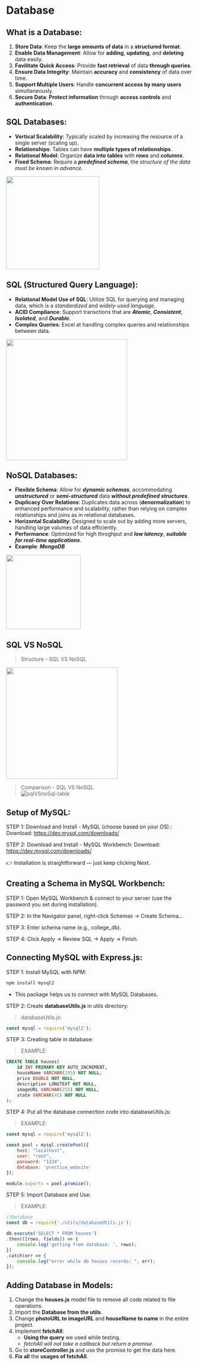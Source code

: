 # Database

## What is a Database:
1. **Store Data**: Keep the **large amounts of data** in a **structured format**.
2. **Enable Data Management**: Allow for **adding**, **updating**, and **deleting** data easily.
3. **Favilitate Quick Access**: Provide **fast retrieval** of data **through queries**.
4. **Ensure Data Integrity**: Maintain **accuracy** and **consistency** of data over time.
5. **Support Multiple Users**: Handle **concurrent access by many users** simultaneously.
6. **Secure Data**: **Protect information** through **access controls** and **authentication**.


## SQL Databases:
* **Vertical Scalability**: Typically scaled by increasing the resource of a single server (scaling up).
* **Relationships**: Tables can have **multiple types of relationships**.
* **Relational Model**: Organize **data into tables** with ***rows*** and ***columns***.
* **Fixed Schema**: Require a ***predefined schema***, the *structure of the data must be known in advance*.

<img src="sql-database.png" height="250px"/>


## SQL (Structured Query Language):
* **Relational Model Use of SQL**: Utilize SQL for querying and managing data, which is a *standardized* and *widely-used language*.
* **ACID Compliance**: Support transctions that are ***Atomic***, ***Consistent***, ***Isolated***, and ***Durable***.
* **Complex Queries**: Excel at handling complex queries and relationships between data.

<img src="SQL-Language.png" height="325px"/>


## NoSQL Databases:
* **Flexible Schema**: Allow for ***dynamic schemas***, accommodating ***unstructured*** or ***semi-structured*** data ***without predefined structures***.
* **Duplicacy Over Relations**: Duplicates data across (**denormalization**) to enhanced performance and scalability, rather than relying on complex relationships and joins as in relational databases.
* **Horizontal Scalability**: Designed to scale out by adding more servers, handling large valumes of data efficiently.
* **Performance**: Optimized for high throghput and ***low latency***, ***suitable for real-time applications***.
* **Example**: ***MongoDB***

<img src="NoSQL-DB.png" height="200px"/>

## SQL VS NoSQL

> Structure - SQL VS NoSQL <br/>
<img src="sql-vs-nosql.png" height="300px"/>

> Comparison - SQL VS NoSQL <br/>
![sqlVSnoSql-table](sqlVSnoSql-table.png)


## Setup of MySQL:

STEP 1: Download and Install - MySQL (choose based on your OS).:
Download: https://dev.mysql.com/downloads/

STEP 2: Download and Install - MySQL Workbench:
Download: https://dev.mysql.com/downloads/

👉 Installation is straightforward — just keep clicking Next.


## Creating a Schema in MySQL Workbench:
STEP 1: Open MySQL Workbench & connect to your server (use the password you set during installation).

STEP 2: In the Navigator panel, right-click Schemas → Create Schema…

STEP 3: Enter schema name (e.g., college_db).

STEP 4: Click Apply → Review SQL → Apply → Finish.


## Connecting MySQL with Express.js:

STEP 1: Install MySQL with NPM:
```bash
npm install mysql2
```
* This package helps us to connect with MySQL Databases.


STEP 2: Create **databaseUtils.js** in utils directory:

> databaseUtils.js:
```js
const mysql = require('mysql2');
```

STEP 3: Creating table in database:

> EXAMPLE:
```sql
CREATE TABLE houses(
	id INT PRIMARY KEY AUTO_INCREMENT,
    houseName VARCHAR(255) NOT NULL,
    price DOUBLE NOT NULL,
    description LONGTEXT NOT NULL,
    imageURL VARCHAR(255) NOT NULL,
    state VARCHAR(45) NOT NULL
);
```

STEP 4: Put all the database connection code into databaseUtils.js:

> EXAMPLE:
```js
const mysql = require('mysql2');

const pool = mysql.createPool({
    host: "localhost",
    user: "root",
    password: "1234",
    database: 'prectice_website'
});

module.exports = pool.promise();
```

STEP 5: Import Database and Use:

> EXAMPLE:
```js
//Database
const db = require('./utils/databaseUtils.js');

db.execute('SELECT * FROM houses')
.then(([rows, fields]) => {
    console.log('getting from database: ', rows);
})
.catch(err => {
    console.log("error while db houses records: ", err);
});
```


## Adding Database in Models:
1. Change the **houses.js** model file to remove all code related to file operations.
2. Import the **Database from the utils**.
3. Change **photoURL to imageURL** and **houseName to name** in the entire project.
4. Implement **fetchAll**:
    * **Using the query** we used while testing.
    * *fetchAll will not take a callback but return a promise.*
5. Go to **storeController.js** and use the promise to get the data here.
6. **Fix all** the **usages of fetchAll**.
